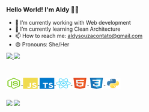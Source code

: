 ### Hello World! I'm Aldy 🖖🏽

- 🔭 I’m currently working with Web development
- 🌱 I’m currently learning Clean Architecture
- 📫 How to reach me: aldysouzacontato@gmail.com
- 😄 Pronouns: She/Her

 <div>
  <a href="https://github.com/AldySouza">
  <img height="180em" src="https://github-readme-stats.vercel.app/api?username=AldySouza&show_icons=true&theme=dracula&include_all_commits=true&count_private=true"/>
  <img height="180em" src="https://github-readme-stats.vercel.app/api/top-langs/?username=AldySouza&layout=compact&langs_count=7&theme=dracula"/>
</div>
  
##  
<div style="display: inline_block"><br>
  <img align="center" alt="Aldy-NodeJs" height="30" width="40" src="https://raw.githubusercontent.com/devicons/devicon/master/icons/nodejs/nodejs-plain.svg">
<!--   <img align="center" alt="Aldy-Elixir" height="30" width="40" src="https://raw.githubusercontent.com/devicons/devicon/master/icons/elixir/elixir-original.svg"> -->
  <img align="center" alt="Aldy-Js" height="30" width="40" src="https://raw.githubusercontent.com/devicons/devicon/master/icons/javascript/javascript-plain.svg">
  <img align="center" alt="Aldy-Ts" height="30" width="40" src="https://raw.githubusercontent.com/devicons/devicon/master/icons/typescript/typescript-plain.svg">
  <img align="center" alt="Aldy-React" height="30" width="40" src="https://raw.githubusercontent.com/devicons/devicon/master/icons/react/react-original.svg">
  <img align="center" alt="Aldy-HTML" height="30" width="40" src="https://raw.githubusercontent.com/devicons/devicon/master/icons/html5/html5-original.svg">
  <img align="center" alt="Aldy-CSS" height="30" width="40" src="https://raw.githubusercontent.com/devicons/devicon/master/icons/css3/css3-original.svg">
  <img align="center" alt="Aldy-Python" height="30" width="40" src="https://raw.githubusercontent.com/devicons/devicon/master/icons/python/python-original.svg">
</div>
  
  ##
 <div>
  <a href="https://www.instagram.com/_aldysouza" target="_blank"><img src="https://img.shields.io/badge/-Instagram-%23E4405F?style=for-the-badge&logo=instagram&logoColor=white" target="_blank"></a>
  <a href="www.linkedin.com/in/aldysouza" target="_blank"><img src="https://img.shields.io/badge/-LinkedIn-%230077B5?style=for-the-badge&logo=linkedin&logoColor=white" target="_blank"></a>
 </div>
